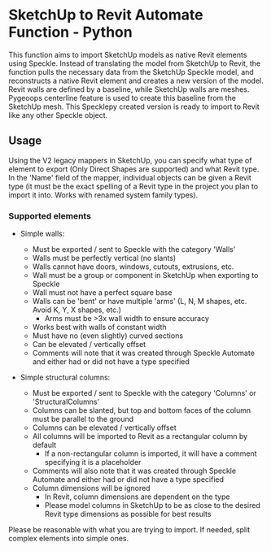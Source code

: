 # SketchUp to Revit Automate Function - Python

This function aims to import SketchUp models as native Revit elements using Speckle. Instead of translating the model from SketchUp to Revit, the function pulls the necessary data from the SketchUp Speckle model, and reconstructs a native Revit element and creates a new version of the model. Revit walls are defined by a baseline, while SketchUp walls are meshes. Pygeoops centerline feature is used to create this baseline from the SketchUp mesh. This Specklepy created version is ready to import to Revit like any other Speckle object. 

## Usage

Using the V2 legacy mappers in SketchUp, you can specify what type of element to export (Only Direct Shapes are supported) and what Revit type. In the 'Name' field of the mapper, individual objects can be given a Revit type (it must be the exact spelling of a Revit type in the project you plan to import it into. Works with renamed system family types).

### Supported elements

- Simple walls:
    - Must be exported / sent to Speckle with the category 'Walls'
    - Walls must be perfectly vertical (no slants)
    - Walls cannot have doors, windows, cutouts, extrusions, etc.
    - Wall must be a group or component in SketchUp when exporting to Speckle
    - Wall must not have a perfect square base
    - Walls can be 'bent' or have multiple 'arms' (L, N, M shapes, etc. Avoid K, Y, X shapes, etc.)
        - Arms must be >3x wall width to ensure accuracy
    - Works best with walls of constant width
    - Must have no (even slightly) curved sections
    - Can be elevated / vertically offset
    - Comments will note that it was created through Speckle Automate and either had or did not have a type specified

- Simple structural columns:
    - Must be exported / sent to Speckle with the category 'Columns' or 'StructuralColumns'
    - Columns can be slanted, but top and bottom faces of the column must be parallel to the ground
    - Columns can be elevated / vertically offset
    - All columns will be imported to Revit as a rectangular column by default
        - If a non-rectangular column is imported, it will have a comment specifying it is a placeholder
    - Comments will also note that it was created through Speckle Automate and either had or did not have a type specified
    - Column dimensions will be ignored
        - In Revit, column dimensions are dependent on the type
        - Please model columns in SketchUp to be as close to the desired Revit type dimensions as possible for best results


Please be reasonable with what you are trying to import. If needed, split complex elements into simple ones.
